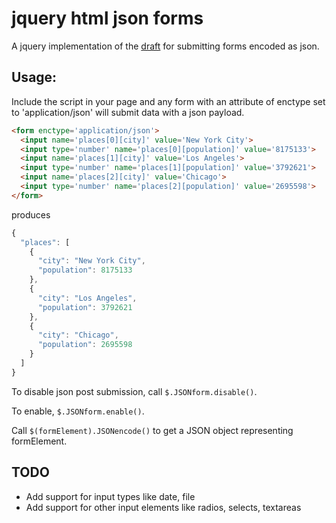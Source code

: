 # jquery html json forms

A jquery implementation of the [draft](http://www.w3.org/TR/html-json-forms/) for
submitting forms encoded as json.

## Usage:

Include the script in your page and any form with an attribute of
enctype set to 'application/json' will submit data with a json payload.

```html
<form enctype='application/json'>
  <input name='places[0][city]' value='New York City'>
  <input type='number' name='places[0][population]' value='8175133'>
  <input name='places[1][city]' value='Los Angeles'>
  <input type='number' name='places[1][population]' value='3792621'>
  <input name='places[2][city]' value='Chicago'>
  <input type='number' name='places[2][population]' value='2695598'>
</form>
```
produces
```js
{
  "places": [
    {
      "city": "New York City",
      "population": 8175133
    },
    {
      "city": "Los Angeles",
      "population": 3792621
    },
    {
      "city": "Chicago",
      "population": 2695598
    }
  ]
}
```

To disable json post submission, call `$.JSONform.disable()`.

To enable, `$.JSONform.enable()`.

Call `$(formElement).JSONencode()` to get a JSON object representing
formElement.

## TODO

* Add support for input types like date, file
* Add support for other input elements like radios, selects, textareas

